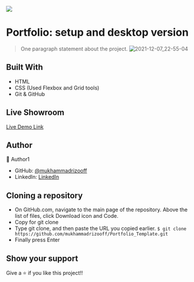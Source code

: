 ![](https://img.shields.io/badge/Microverse-blueviolet)

# Portfolio: setup and desktop version 

> One paragraph statement about the project.
![2021-12-07_22-55-04](https://user-images.githubusercontent.com/63915024/145084853-b3539091-d707-4bcc-b3eb-5d84bdd33c72.png)





## Built With

- HTML
- CSS (Used Flexbox and Grid tools)
- Git & GitHub

## Live Showroom

[Live Demo Link](https://mukhammadrizooff.github.io/Portfolio_Template/)

## Author

👤 Author1

- GitHub: [@mukhammadrizooff](https://github.com/mukhammadrizooff)
- LinkedIn: [LinkedIn](linkedin.com/in/mukhammadrizooff)

## Cloning a repository
- On GitHub.com, navigate to the main page of the repository. Above the list of files, click Download icon and Code.
- Copy for git clone
- Type git clone, and then paste the URL you copied earlier.
`$ git clone https://github.com/mukhammadrizooff/Portfolio_Template.git`
- Finally press Enter 

## Show your support

Give a ⭐️ if you like this project!!
